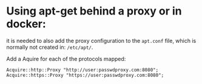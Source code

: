 # Using apt-get behind a proxy or in docker:

it is needed to also add the proxy configuration to the `apt.conf` file,
which is normally not created in: `/etc/apt/`.

Add a Aquire for each of the protocols mapped:
```
Acquire::http::Proxy "http://user:passwdproxy.com:8080";
Acquire::https::Proxy "https://user:passwdproxy.com:8080";
```
